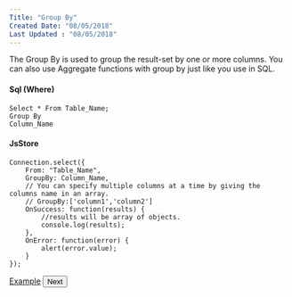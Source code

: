 ```yaml
---
Title: "Group By"
Created Date: "08/05/2018"
Last Updated : "08/05/2018"
---
```


The Group By is used to group the result-set by one or more columns. You can also use Aggregate functions with group by just like you use in SQL.

#### Sql (Where)

```
Select * From Table_Name;
Group By
Column_Name
```

#### JsStore

```
Connection.select({
    From: "Table_Name",
    GroupBy: Column_Name,
    // You can specify multiple columns at a time by giving the columns name in an array.
    // GroupBy:['column1','column2']
    OnSuccess: function(results) {
        //results will be array of objects.
        console.log(results);
    },
    OnError: function(error) {
        alert(error.value);
    }
});
```

<p class="margin-top-40px center-align">
    <a class="btn info" target="_blank" href="/example/group_by">Example</a>
    <button class="btn info btnNext">Next</button>
</p>